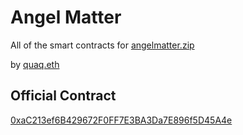 # Angel Matter

All of the smart contracts for [angelmatter.zip](https://www.angelmatter.zip/)

by [quaq.eth](https://twitter.com/0x0aa0)


## Official Contract
[0xaC213ef6B429672F0FF7E3BA3Da7E896f5D45A4e](https://etherscan.io/address/0xac213ef6b429672f0ff7e3ba3da7e896f5d45a4e#readContract)
